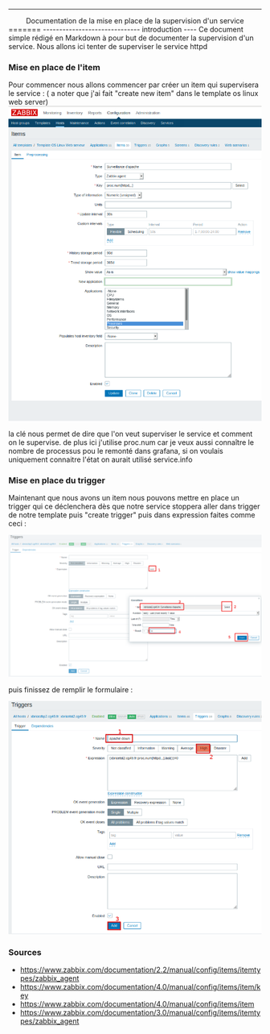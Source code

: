 ------------------------------
<center>Documentation de la mise en place de la supervision d'un service</center>
=======
------------------------------
introduction
----
Ce document simple rédigé en Markdown à pour but de documenter la supervision d'un service.
Nous allons ici tenter de superviser le service httpd

### Mise en place de l'item
Pour commencer nous allons commencer par créer un item qui supervisera le service :
( a noter que j'ai fait "create new item" dans le template os linux web server)
![description de l'item](/image/creation_item_supervision.png)

la clé nous permet de dire que l'on veut superviser le service et comment on le supervise. de plus ici j'utilise proc.num car je veux aussi connaître le nombre de processus pou le remonté dans grafana, si on voulais uniquement connaitre l'état on aurait utilisé service.info  

### Mise en place du trigger
Maintenant que nous avons un item nous pouvons mettre en place un trigger qui ce déclenchera dès que notre service stoppera aller dans trigger de notre template puis "create trigger"  puis dans expression faites comme ceci :

![create trigger from item etape 1](/image/creation_trigger_from_item_1.png)

puis finissez de remplir le formulaire :

![create trigger from item etape 2](/image/creation_trigger_from_item_2.png)

### Sources

* https://www.zabbix.com/documentation/2.2/manual/config/items/itemtypes/zabbix_agent
* https://www.zabbix.com/documentation/4.0/manual/config/items/item/key
* https://www.zabbix.com/documentation/4.0/manual/config/items/item
* https://www.zabbix.com/documentation/3.0/manual/config/items/itemtypes/zabbix_agent
